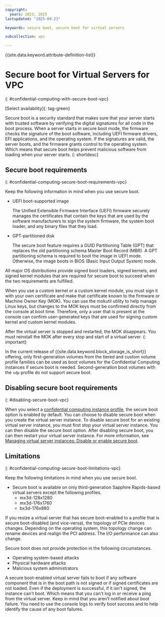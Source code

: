 ```yaml
---
copyright:
  years: 2023, 2025
lastupdated: "2025-09-23"

keywords: secure boot, secure boot for virtual servers

subcollection: vpc

---
```


{{site.data.keyword.attribute-definition-list}}

# Secure boot for Virtual Servers for VPC
{: #confidential-computing-with-secure-boot-vpc}

[Select availability]{: tag-green}

Secure boot is a security standard that makes sure that your server starts with trusted software by verifying the digital signatures for all code in the boot process. When a server starts in secure boot mode, the firmware checks the signature of the boot software, including UEFI firmware drivers, EFI applications, and the operating system. If the signatures are valid, the server boots, and the firmware grants control to the operating system. Which means that secure boot helps prevent malicious software from loading when your server starts.
{: shortdesc}

## Secure boot requirements
{: #confidential-computing-secure-boot-requirements-vpc}

Keep the following information in mind when you use secure boot.

* UEFI boot-supported image

   The Unified Extensible Firmware Interface (UEFI) firmware securely manages the certificates that contain the keys that are used by the software manufacturers to sign the system firmware, the system boot loader, and any binary files that they load.

* GPT-partitioned disk

   The secure boot feature requires a GUID Partitioning Table (GPT) that replaces the old partitioning schema Master Boot Record (MBR). A GPT partitioning schema is required to boot the image in UEFI mode. Otherwise, the image boots in BIOS (Basic Input Output System) mode.

All major OS distributions provide signed boot loaders, signed kernels, and signed kernel modules that are required for secure boot to succeed when the two requirements are fulfilled.

When you use a custom kernel or a custom kernel module, you must sign it with your own certificate and make that certificate known to the firmware or Machine Owner Key (MOK). You can use the mokutil utility to help manage Linux keys, but changes to the MOK keys must be confirmed directly from the console at boot time. Therefore, only a user that is present at the console can confirm user-generated keys that are used for signing custom kernel and custom kernel modules.

After the virtual server is stopped and restarted, the MOK disappears. You must reinstall the MOK after every stop and start of a virtual server.
{: important}

In the current release of {{site.data.keyword.block_storage_is_short}} offering, only first-generation volumes from the tiered and custom volume profile families can be used as boot volumes for the Confidential Computing instances if secure boot is needed. Second-generation boot volumes with the `sdp` profile do not support secure boot.

## Disabling secure boot requirements
{: #disabling-secure-boot-vpc}

When you select a [confidential computing instance profile](/docs/vpc?topic=vpc-profiles&interface=ui#confidential-computing-profiles), the secure boot option is enabled by default. You can choose to disable secure boot when you create the virtual server instance. To disable secure boot for an existing virtual server instance, you must first stop your virtual server instance. You can then disable the secure boot option. After disabling secure boot, you can then restart your virtual server instance. For more information, see [Managing virtual server instances: Disable or enable secure boot](/docs/vpc?topic=vpc-managing-virtual-server-instances&interface=ui#disable-secure-boot-ui).

## Limitations
{: #confidential-computing-secure-boot-limitations-vpc}

Keep the following limitations in mind when you use secure boot.

* Secure boot is available on only third-generation Sapphire Rapids-based virtual servers except the following profiles.
   - mx3d-128x1280
   - mx3d-176x1760
   - bx3d-176x880

If you resize a virtual server that has secure boot-enabled to a profile that is secure boot-disabled (and vice-versa), the topology of PCIe devices changes. Depending on the operating system, this topology change can rename devices and realign the PCI address. The I/O performance can also change.

Secure boot does not provide protection in the following circumstances.

* Operating system-based attacks
* Physical hardware attacks
* Malicious system administrators

A secure boot-enabled virtual server fails to boot if any software component that is in the boot path is not signed or if signed certificates are not loaded. Even if the deployment is successful, if it isn't signed, the instance can't boot. Which means that you can't log in or receive a ping from the virtual server. Keep in mind that you aren't notified about boot failure. You need to use the console logs to verify boot success and to help identify the cause of any boot failures.
